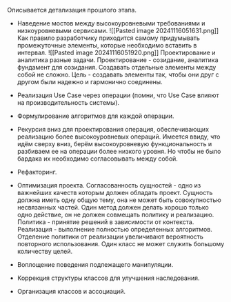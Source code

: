 Описывается детализация прошлого этапа.

- Наведение мостов между высокоуровневыми требованиями и низкоуровневыми сервисами.
![[Pasted image 20241116051631.png]]
Как правило разработчику приходится самому придумывать промежуточные элементы, которые необходимо вставить в интервал.
![[Pasted image 20241116051920.png]]
Проектирование и аналитика разные задачи. Проектирование - созидание, аналитика фундамент для созидания.
Создавать отдельные элементы между собой не сложно. Цель - создавать элементы так, чтобы они друг с другом были надежно и гармонично соединены.

- Реализация Use Case через операции (помни, что Use Case влияют на производительность системы).
- Формулирование алгоритмов для каждой операции.
- Рекурсия вниз для проектирования операция, обеспечивающих реализацию более высокоуровневых операций. Имеется ввиду, что идём сверху вниз, берём высокоуровневую функциональность и разбиваем ее на операции более низкого уровня. Но чтобы не было бардака их необходимо согласовывать между собой.
- Рефакторинг.
- Оптимизация проекта.
Согласованность сущностей - одно из важнейших качеств которым должен обладать проект. Сущность должна иметь одну общую тему, она не может быть совокупностью несвязанных частей. Один метод должен делать хорошо только одно действие, он не должен совмещать политику и реализацию. Политика - принятие решений в зависимости от контекста. Реализация - выполнение полностью определенных алгоритмов. Отделение политики от реализации увеличивают вероятность повторного использования. Один класс не может служить большому количеству целей.
- Воплощение поведения подлежащего манипуляции.
- Коррекция структуры классов для улучшения наследования.
- Организация классов и ассоциаций.